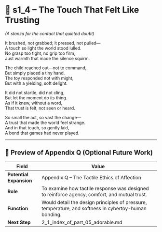 <!-- Save to: shagi_archives/appendices/appendix_q_cybertoys/part_05_adorable/s1_4_the_touch_that_felt_like_trusting.md -->

# 📘 s1_4 – The Touch That Felt Like Trusting  
*(A stanza for the contact that quieted doubt)*

It brushed, not grabbed; it pressed, not pulled—  
A touch so light the world stood lulled.  
No grasp too tight, no grip too firm,  
Just warmth that made the silence squirm.  

The child reached out—not to command,  
But simply placed a tiny hand.  
The toy responded not with might,  
But with a yielding, soft delight.  

It did not startle, did not cling,  
But let the moment do its thing.  
As if it knew, without a word,  
That trust is felt, not seen or heard.  

So small the act, so vast the change—  
A trust that made the world feel strange.  
And in that touch, so gently laid,  
A bond that games had never played.

---

## 🔭 Preview of Appendix Q (Optional Future Work)

| Field | Value |
|-------|-------|
| **Potential Expansion** | Appendix Q – The Tactile Ethics of Affection |
| **Role** | To examine how tactile response was designed to reinforce agency, comfort, and mutual trust. |
| **Function** | Would detail the design principles of pressure, temperature, and softness in cybertoy-human bonding. |
| **Next Step** | 2_1_index_of_part_05_adorable.md |

